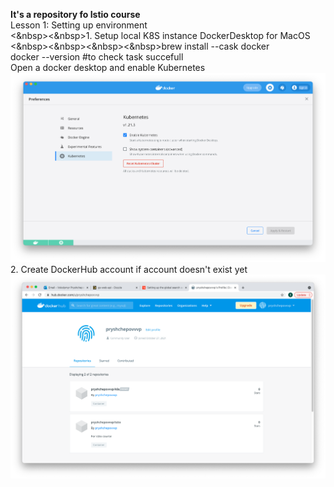 <B>It's a repository fo Istio course</b><br>
Lesson 1: Setting up environment <br>
<&nbsp><&nbsp>1. Setup local K8S instance DockerDesktop for MacOS <br>
<&nbsp><&nbsp><&nbsp><&nbsp>brew install --cask docker <br>
<nbsp><nbsp><nbsp><nbsp>    docker --version #to check task succefull <br>
<nbsp><nbsp><nbsp><nbsp>    Open a docker desktop and enable Kubernetes
![Screenshot](Lesson1/k8s_in_dd.png)
<nbsp><nbsp>  2. Create DockerHub account if account doesn't exist yet
![Screenshot](Lesson1/DockerHub.png)

